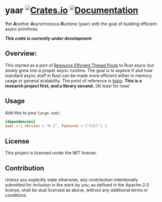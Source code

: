 yaar
[![Crates.io](https://img.shields.io/crates/v/yaar.svg)](https://crates.io/crates/yaar)
[![Documentation](https://docs.rs/yaar/badge.svg)](https://docs.rs/yaar/)
====

**Y**et **A**nother **A**synchronous **R**untime (yaar) with the goal of building efficient async primitives.

***This crate is currently under development***.

## Overview:
This started as a port of [Resource Efficient Thread Pools](https://zig.news/kprotty/resource-efficient-thread-pools-with-zig-3291) to Rust async but slowly grew into a proper async runtime. The goal is to explore if and how standard async stuff in Rust can be made more efficient either in memory usage or general scalability. The point of reference is [tokio](https://github.com/tokio-rs/tokio/). **This is a research project first, and a library second.** (At least for now)

## Usage
Add this to your `Cargo.toml`:
```toml
[dependencies]
yaar = { version = "0.1", features = ["full"] }
```

## License

This project is licensed under the MIT license.

## Contribution

Unless you explicitly state otherwise, any contribution intentionally submitted
for inclusion in the work by you, as defined in the Apache-2.0 license, shall be
dual licensed as above, without any additional terms or conditions.
